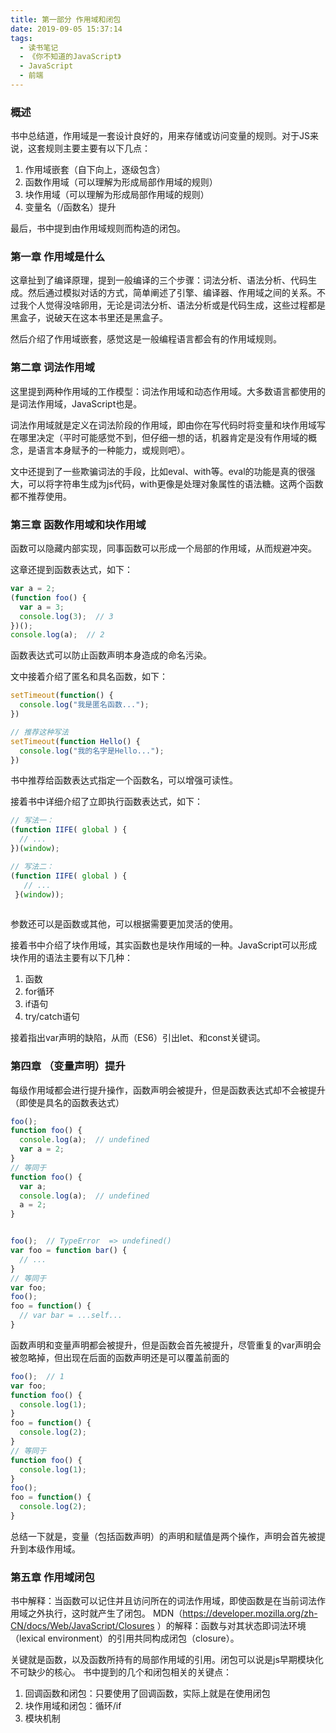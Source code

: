 ```yaml
---
title: 第一部分 作用域和闭包
date: 2019-09-05 15:37:14
tags:
  - 读书笔记
  - 《你不知道的JavaScript》
  - JavaScript
  - 前端
---
```


### 概述

书中总结道，作用域是一套设计良好的，用来存储或访问变量的规则。对于JS来说，这套规则主要主要有以下几点：

1. 作用域嵌套（自下向上，逐级包含）
2. 函数作用域（可以理解为形成局部作用域的规则）
3. 块作用域（可以理解为形成局部作用域的规则）
4. 变量名（/函数名）提升

最后，书中提到由作用域规则而构造的闭包。

### 第一章  作用域是什么

这章扯到了编译原理，提到一般编译的三个步骤：词法分析、语法分析、代码生成。然后通过模拟对话的方式，简单阐述了引擎、编译器、作用域之间的关系。不过我个人觉得没啥卵用，无论是词法分析、语法分析或是代码生成，这些过程都是黑盒子，说破天在这本书里还是黑盒子。

然后介绍了作用域嵌套，感觉这是一般编程语言都会有的作用域规则。


### 第二章  词法作用域

这里提到两种作用域的工作模型：词法作用域和动态作用域。大多数语言都使用的是词法作用域，JavaScript也是。

词法作用域就是定义在词法阶段的作用域，即由你在写代码时将变量和块作用域写在哪里决定（平时可能感觉不到，但仔细一想的话，机器肯定是没有作用域的概念，是语言本身赋予的一种能力，或规则吧）。

文中还提到了一些欺骗词法的手段，比如eval、with等。eval的功能是真的很强大，可以将字符串生成为js代码，with更像是处理对象属性的语法糖。这两个函数都不推荐使用。

### 第三章  函数作用域和块作用域

函数可以隐藏内部实现，同事函数可以形成一个局部的作用域，从而规避冲突。

这章还提到函数表达式，如下：

```javascript
var a = 2;
(function foo() {
  var a = 3;
  console.log(3);  // 3
})();
console.log(a);  // 2
```
函数表达式可以防止函数声明本身造成的命名污染。

文中接着介绍了匿名和具名函数，如下：
```javascript
setTimeout(function() {
  console.log("我是匿名函数...");
})

// 推荐这种写法
setTimeout(function Hello() {
  console.log("我的名字是Hello...");
})
```
书中推荐给函数表达式指定一个函数名，可以增强可读性。

接着书中详细介绍了立即执行函数表达式，如下：

```javascript
// 写法一：
(function IIFE( global ) {
  // ...
})(window);

// 写法二：
(function IIFE( global ) {
   // ...
 }(window));
 
```
参数还可以是函数或其他，可以根据需要更加灵活的使用。

接着书中介绍了块作用域，其实函数也是块作用域的一种。JavaScript可以形成块作用的语法主要有以下几种：

1. 函数
2. for循环
3. if语句
4. try/catch语句

接着指出var声明的缺陷，从而（ES6）引出let、和const关键词。

### 第四章 （变量声明）提升

每级作用域都会进行提升操作，函数声明会被提升，但是函数表达式却不会被提升（即使是具名的函数表达式）
```javascript
foo();
function foo() {
  console.log(a);  // undefined
  var a = 2;
}
// 等同于
function foo() {
  var a;
  console.log(a);  // undefined
  a = 2;
}


foo();  // TypeError  => undefined()
var foo = function bar() {
  // ...
}
// 等同于
var foo;
foo();
foo = function() {
  // var bar = ...self...
}
```

函数声明和变量声明都会被提升，但是函数会首先被提升，尽管重复的var声明会被忽略掉，但出现在后面的函数声明还是可以覆盖前面的
```javascript
foo();  // 1
var foo;
function foo() {
  console.log(1);
}
foo = function() {
  console.log(2);
}
// 等同于
function foo() {
  console.log(1);
}
foo();
foo = function() {
  console.log(2);
}
```
总结一下就是，变量（包括函数声明）的声明和赋值是两个操作，声明会首先被提升到本级作用域。

### 第五章 作用域闭包
书中解释：当函数可以记住并且访问所在的词法作用域，即使函数是在当前词法作用域之外执行，这时就产生了闭包。
MDN（https://developer.mozilla.org/zh-CN/docs/Web/JavaScript/Closures ）的解释：函数与对其状态即词法环境（lexical environment）的引用共同构成闭包（closure）。

关键就是函数，以及函数所持有的局部作用域的引用。闭包可以说是js早期模块化不可缺少的核心。
书中提到的几个和闭包相关的关键点：
1. 回调函数和闭包：只要使用了回调函数，实际上就是在使用闭包
2. 块作用域和闭包：循环/if
3. 模块机制

